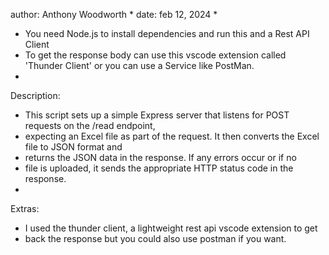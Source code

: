  author: Anthony Woodworth
 * 
 date: feb 12, 2024
 * 
 * You need Node.js to install dependencies and run this and a Rest API Client
 * To get the response body can use this vscode extension called 'Thunder Client' or you can use a Service like PostMan.
 * 
 Description:
 * This script sets up a simple Express server that listens for POST requests on the /read endpoint, 
 * expecting an Excel file as part of the request. It then converts the Excel file to JSON format and 
 * returns the JSON data in the response. If any errors occur or if no 
 * file is uploaded, it sends the appropriate HTTP status code in the response.
 * 
 Extras:
 * I used the thunder client, a lightweight rest api vscode extension to get 
 * back the response but you could also use postman if you want.
